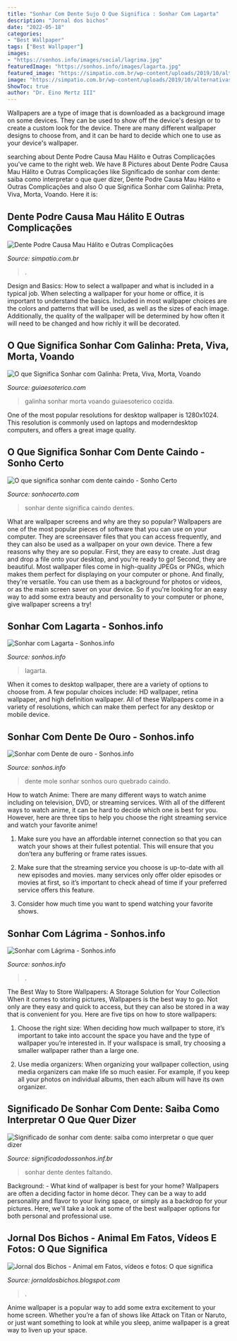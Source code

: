 ```yaml
---
title: "Sonhar Com Dente Sujo O Que Significa : Sonhar Com Lagarta"
description: "Jornal dos bichos"
date: "2022-05-18"
categories:
- "Best Wallpaper"
tags: ["Best Wallpaper"]
images:
- "https://sonhos.info/images/social/lagrima.jpg"
featuredImage: "https://sonhos.info/images/lagarta.jpg"
featured_image: "https://simpatio.com.br/wp-content/uploads/2019/10/alternativas-dente-podre.jpg"
image: "https://simpatio.com.br/wp-content/uploads/2019/10/alternativas-dente-podre.jpg"
ShowToc: true
author: "Dr. Eino Mertz III"
---
```



Wallpapers are a type of image that is downloaded as a background image on some devices. They can be used to show off the device's design or to create a custom look for the device. There are many different wallpaper designs to choose from, and it can be hard to decide which one to use as your device's wallpaper.

	

		
searching about Dente Podre Causa Mau Hálito e Outras Complicações you've came to the right web. We have 8 Pictures about Dente Podre Causa Mau Hálito e Outras Complicações like Significado de sonhar com dente: saiba como interpretar o que quer dizer, Dente Podre Causa Mau Hálito e Outras Complicações and also O que Significa Sonhar com Galinha: Preta, Viva, Morta, Voando. Here it is:
		
    
## Dente Podre Causa Mau Hálito E Outras Complicações

<img loading=lazy src="https://simpatio.com.br/wp-content/uploads/2019/10/alternativas-dente-podre.jpg" onerror="this.onerror=null;this.src='https://tse2.mm.bing.net/th?id=OIP.YJguGpFpzNs0mD_oeBl0QwHaD4&amp;pid=15.1';" alt="Dente Podre Causa Mau Hálito e Outras Complicações">

_Source: simpatio.com.br_

>. 

	

Design and Basics: How to select a wallpaper and what is included in a typical job.
When selecting a wallpaper for your home or office, it is important to understand the basics. Included in most wallpaper choices are the colors and patterns that will be used, as well as the sizes of each image. Additionally, the quality of the wallpaper will be determined by how often it will need to be changed and how richly it will be decorated.

    
## O Que Significa Sonhar Com Galinha: Preta, Viva, Morta, Voando

<img loading=lazy src="https://guiaesoterico.com/wp-content/uploads/2016/07/Preta-3.jpg" onerror="this.onerror=null;this.src='https://tse4.mm.bing.net/th?id=OIP.lNUah0sSU88Hr4Ftn8vQuQHaE7&amp;pid=15.1';" alt="O que Significa Sonhar com Galinha: Preta, Viva, Morta, Voando">

_Source: guiaesoterico.com_

>galinha sonhar morta voando guiaesoterico cozida. 

	

One of the most popular resolutions for desktop wallpaper is 1280x1024. This resolution is commonly used on laptops and moderndesktop computers, and offers a great image quality.

    
## O Que Significa Sonhar Com Dente Caindo - Sonho Certo

<img loading=lazy src="http://www.sonhocerto.com/wp-content/uploads/dentes.jpg" onerror="this.onerror=null;this.src='https://tse1.mm.bing.net/th?id=OIP.l1v_wARGNlIlQ8VYYgqZ-gHaEn&amp;pid=15.1';" alt="O que significa sonhar com dente caindo - Sonho Certo">

_Source: sonhocerto.com_

>sonhar dente significa caindo dentes. 

	

What are wallpaper screens and why are they so popular?
Wallpapers are one of the most popular pieces of software that you can use on your computer. They are screensaver files that you can access frequently, and they can also be used as a wallpaper on your own device. There a few reasons why they are so popular. First, they are easy to create. Just drag and drop a file onto your desktop, and you're ready to go! Second, they are beautiful. Most wallpaper files come in high-quality JPEGs or PNGs, which makes them perfect for displaying on your computer or phone. And finally, they're versatile. You can use them as a background for photos or videos, or as the main screen saver on your device. So if you're looking for an easy way to add some extra beauty and personality to your computer or phone, give wallpaper screens a try!

    
## Sonhar Com Lagarta - Sonhos.info

<img loading=lazy src="https://sonhos.info/images/lagarta.jpg" onerror="this.onerror=null;this.src='https://tse4.mm.bing.net/th?id=OIP.GsgiGYaHNy8hUvD0lDpyqwHaFj&amp;pid=15.1';" alt="Sonhar com Lagarta - Sonhos.info">

_Source: sonhos.info_

>lagarta. 

	

When it comes to desktop wallpaper, there are a variety of options to choose from. A few popular choices include: HD wallpaper, retina wallpaper, and high definition wallpaper. All of these Wallpapers come in a variety of resolutions, which can make them perfect for any desktop or mobile device. 

    
## Sonhar Com Dente De Ouro - Sonhos.info

<img loading=lazy src="https://sonhos.info/images/med/dente-mole.jpg" onerror="this.onerror=null;this.src='https://tse1.mm.bing.net/th?id=OIP.NSWRPvv4FrsViJ5Z3yBXsAHaFk&amp;pid=15.1';" alt="Sonhar com Dente de ouro - Sonhos.info">

_Source: sonhos.info_

>dente mole sonhar sonhos ouro quebrado caindo. 

	

How to watch Anime: There are many different ways to watch anime including on television, DVD, or streaming services.
With all of the different ways to watch anime, it can be hard to decide which one is best for you. However, here are three tips to help you choose the right streaming service and watch your favorite anime!
1. Make sure you have an affordable internet connection so that you can watch your shows at their fullest potential. This will ensure that you don’tera any buffering or frame rates issues.

2. Make sure that the streaming service you choose is up-to-date with all new episodes and movies. many services only offer older episodes or movies at first, so it’s important to check ahead of time if your preferred service offers this feature.

3. Consider how much time you want to spend watching your favorite shows.

    
## Sonhar Com Lágrima - Sonhos.info

<img loading=lazy src="https://sonhos.info/images/social/lagrima.jpg" onerror="this.onerror=null;this.src='https://tse1.mm.bing.net/th?id=OIP.3o3k8h1Vw2TZXTHcR3lxhwHaFj&amp;pid=15.1';" alt="Sonhar com Lágrima - Sonhos.info">

_Source: sonhos.info_

>. 

	

The Best Way to Store Wallpapers: A Storage Solution for Your Collection
When it comes to storing pictures, Wallpapers is the best way to go. Not only are they easy and quick to access, but they can also be stored in a way that is convenient for you. Here are five tips on how to store wallpapers:
1) Choose the right size: When deciding how much wallpaper to store, it’s important to take into account the space you have and the type of wallpaper you’re interested in. If your wallspace is small, try choosing a smaller wallpaper rather than a large one.

2) Use media organizers: When organizing your wallpaper collection, using media organizers can make life so much easier. For example, if you keep all your photos on individual albums, then each album will have its own organizer.

    
## Significado De Sonhar Com Dente: Saiba Como Interpretar O Que Quer Dizer

<img loading=lazy src="https://www.significadodossonhos.inf.br/wp-content/uploads/2019/05/27-1.png" onerror="this.onerror=null;this.src='https://tse3.mm.bing.net/th?id=OIP.zouifB3XU0pGgl59u_KRlwHaE8&amp;pid=15.1';" alt="Significado de sonhar com dente: saiba como interpretar o que quer dizer">

_Source: significadodossonhos.inf.br_

>sonhar dente dentes faltando. 

	

Background: - What kind of wallpaper is best for your home?
Wallpapers are often a deciding factor in home décor. They can be a way to add personality and flavor to your living space, or simply as a backdrop for your pictures. Here, we'll take a look at some of the best wallpaper options for both personal and professional use.

    
## Jornal Dos Bichos - Animal Em Fatos, Vídeos E Fotos: O Que Significa

<img loading=lazy src="http://4.bp.blogspot.com/-_MAoDy0QpuM/U1qRJeYcBdI/AAAAAAABddU/2pv4Gwg4x3U/s1600/cavalo.jpg" onerror="this.onerror=null;this.src='https://tse3.mm.bing.net/th?id=OIP.L8g1iOgC4nvla-KO6fRBHwHaFj&amp;pid=15.1';" alt="Jornal dos Bichos - Animal em Fatos, vídeos e fotos: O que significa">

_Source: jornaldosbichos.blogspot.com_

>. 

	

Anime wallpaper is a popular way to add some extra excitement to your home screen. Whether you’re a fan of shows like Attack on Titan or Naruto, or just want something to look at while you sleep, anime wallpaper is a great way to liven up your space.

